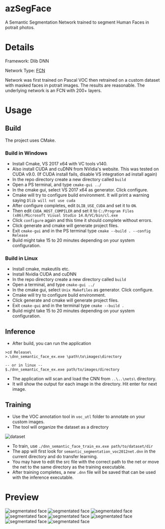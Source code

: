 # azSegFace
A Semantic Segmentation Network trained to segment Human Faces in potrait photos.

# Details
Framework: Dlib DNN

Network Type: [FCN](https://people.eecs.berkeley.edu/~jonlong/long_shelhamer_fcn.pdf)

Network was first trained on Pascal VOC then retrained on a custom dataset with masked faces in potrait images.  The results are reasonable.
The underlying network is an FCN with 200+ layers.

# Usage

## Build

The project uses CMake.  

### Build in Windows

* Install Cmake, VS 2017 x64 with VC tools v140.  
* Also install CUDA and cuDNN from NVidia's website. This was tested on CUDA v9.0. (If CUDA install fails, disable VS integration ad install again)
* In the repo directory create a new directory called `build` 
* Open a PS terminal, and type `cmake-gui ../`
* In the cmake gui, select VS 2017 x64 as generator. Click configure.
* Cmake will try to configure build environment.  It will print a warning saying `Dlib will not use cuda`
* After configure completes, edit `DLIB_USE_CUDA` and set it to `ON`.  
* Then edit `CUDA_HOST_COMPILER` and set it to `C:/Program Files (x86)/Microsoft Visual Studio 14.0/VC/bin/cl.exe`
* Click `configure` again and this time it should complete without errors.
* Click generate and cmake will generate project files.
* Exit `cmake-gui` and in the PS terminal type `cmake --build . --config Release`
* Build might take 15 to 20 minutes depending on your system configuration.

### Build in Linux

* Install cmake, makeutils etc.
* Install Nvidia CUDA and cuDNN
* In the repo directory create a new directory called `build` 
* Open a terminal, and type `cmake-gui ../`
* In the cmake gui, select `Unix Makefiles` as generator. Click configure.
* Cmake will try to configure build environment. 
* Click generate and cmake will generate project files.
* Exit `cmake-gui` and in the terminal type `cmake --build .`
* Build might take 15 to 20 minutes depending on your system configuration.

## Inference

* After build, you can run the application  
```
>cd Release\
>.\dnn_semantic_face_ex.exe \path\to\images\directory

-- or in linux --
$./dnn_semantic_face_ex.exe path/to/images/directory
```
* The application will scan and load the CNN from `..\..\nets\` directory.
* It will show the output for each image in the directory.  Hit enter for next image.

## Training

* Use the VOC annotation tool in `voc_utl` folder to annotate on your custom images.
* The tool will organize the dataset as a directory 

![dataset](https://github.com/azmathmoosa/azSegFace/blob/master/pics/dataset.png)

* To train, use `./dnn_semantic_face_train_ex.exe path/to/dataset/dir`
* The app will first look for `semantic_segmentation_voc2012net.dnn` in the current directory and do transfer learning.
* You may have to edit the src file with the correct path to the net or move the net to the same directory as the training executable.
* After training completes, a new `.dnn` file will be saved that can be used with the inference executable.

# Preview

![segmentated face](https://github.com/azmathmoosa/azSegFace/blob/master/pics/1.PNG)
![segmentated face](https://github.com/azmathmoosa/azSegFace/blob/master/pics/2.PNG)
![segmentated face](https://github.com/azmathmoosa/azSegFace/blob/master/pics/3.PNG)
![segmentated face](https://github.com/azmathmoosa/azSegFace/blob/master/pics/4.PNG)
![segmentated face](https://github.com/azmathmoosa/azSegFace/blob/master/pics/5.PNG)
![segmentated face](https://github.com/azmathmoosa/azSegFace/blob/master/pics/6.PNG)
![segmentated face](https://github.com/azmathmoosa/azSegFace/blob/master/pics/7.PNG)
![segmentated face](https://github.com/azmathmoosa/azSegFace/blob/master/pics/8.PNG)
